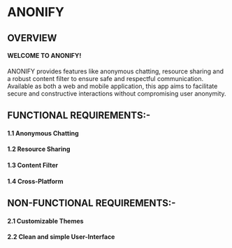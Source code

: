 # ANONIFY
## OVERVIEW
#### WELCOME TO ANONIFY!
ANONIFY provides features like anonymous chatting, resource sharing and a robust content filter to ensure safe and respectful communication. Available as both a web and mobile application, this app aims to facilitate secure and constructive interactions without compromising user anonymity.
## FUNCTIONAL REQUIREMENTS:-
#### 1.1 Anonymous Chatting
#### 1.2 Resource Sharing
#### 1.3 Content Filter
#### 1.4 Cross-Platform
## NON-FUNCTIONAL REQUIREMENTS:-
#### 2.1 Customizable Themes
#### 2.2 Clean and simple User-Interface
